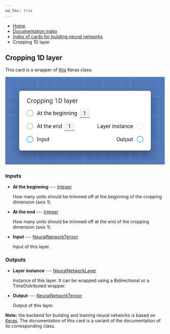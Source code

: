 ```yaml
---
no_toc: true
---
```


<ul class="breadcrumb">
    <li><a href="">Home</a></li>
    <li><a href="documentation">Documentation index</a></li>
    <li><a href="neural_network_cards/">Index of cards for building neural networks</a></li>
    <li>Cropping 1D layer</li>
</ul>

## Cropping 1D layer

This card is a wrapper of [this](https://keras.io/api/layers/reshaping_layers/cropping1d/) Keras class.

!["Cropping 1D layer" card](assets/img/neural_network_cards/layer_Cropping1D.png)


### Inputs


* **At the beginning** --- [Integer](types/Integer)

  How many units should be trimmed off at the beginning of the cropping dimension (axis 1).

* **At the end** --- [Integer](types/Integer)

  How many units should be trimmed off at the end of the cropping dimension (axis 1).

* **Input** --- [NeuralNetworkTensor](types/NeuralNetworkTensor)

  Input of this layer.





### Outputs


* **Layer instance** --- [NeuralNetworkLayer](types/NeuralNetworkLayer)

  Instance of this layer. It can be wrapped using a Bidirectional or a TimeDistributed wrapper.

* **Output** --- [NeuralNetworkTensor](types/NeuralNetworkTensor)

  Output of this layer.






**Note:** the backend for building and training neural networks is based on [Keras](https://keras.io/). The documentation of this card is a variant of the documentation of its corresponding class.